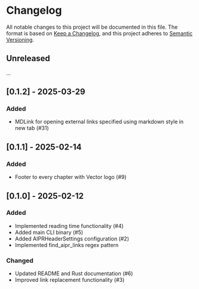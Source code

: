<!-- markdownlint-disable-file MD024 -->

# Changelog

All notable changes to this project will be documented in this file.
The format is based on [Keep a Changelog](https://keepachangelog.com/),
and this project adheres to [Semantic Versioning](https://semver.org/).

## Unreleased

...

## [0.1.2] - 2025-03-29

### Added

- MDLink for opening external links specified using markdown style in new tab (#31)

## [0.1.1] - 2025-02-14

### Added

- Footer to every chapter with Vector logo (#9)

## [0.1.0] - 2025-02-12

### Added

- Implemented reading time functionality (#4)
- Added main CLI binary (#5)
- Added AIPRHeaderSettings configuration (#2)
- Implemented find_aipr_links regex pattern

### Changed

- Updated README and Rust documentation (#6)
- Improved link replacement functionality (#3)
